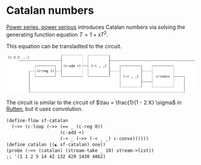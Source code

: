 # Catalan numbers

[Power series, power serious](https://www.cambridge.org/core/journals/journal-of-functional-programming/article/power-series-power-serious/19863F4EAACC33E1E01DE2A2114EC7DF) introduces Catalan numbers via solving the generating function equation $T = 1 + x T^2$.

This equation can be transladted to the circuit.

![image-20231218090708479](figures/image-20231218090708479.png)

The circuit is similar to the circuit of $\tau = \frac{1}{1 - 2 X} \sigma$ in [Rutten](https://core.ac.uk/download/pdf/82555621.pdf), but it uses convolution.

```
(define-flow sf-catalan
  (~>> (c-loop (~>> (== _ (c-reg 0))
                    (c-add +)
                    (-< _ (~>> (-< _ _) c-convo))))))
(define catalan ((☯ sf-catalan) one))
(probe (~>> (catalan) (stream-take _ 10) stream->list))
;; '(1 1 2 5 14 42 132 429 1430 4862)
```



